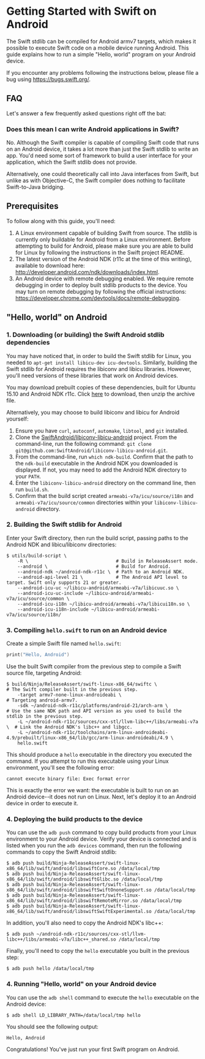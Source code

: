 # Getting Started with Swift on Android

The Swift stdlib can be compiled for Android armv7 targets, which makes it
possible to execute Swift code on a mobile device running Android. This guide
explains how to run a simple "Hello, world" program on your Android device.

If you encounter any problems following the instructions below, please file a
bug using https://bugs.swift.org/.

## FAQ

Let's answer a few frequently asked questions right off the bat:

### Does this mean I can write Android applications in Swift?

No. Although the Swift compiler is capable of compiling Swift code that runs
on an Android device, it takes a lot more than just the Swift stdlib to write
an app. You'd need some sort of framework to build a user interface for your
application, which the Swift stdlib does not provide.

Alternatively, one could theoretically call into Java interfaces from Swift,
but unlike as with Objective-C, the Swift compiler does nothing to facilitate
Swift-to-Java bridging.

## Prerequisites

To follow along with this guide, you'll need:

1. A Linux environment capable of building Swift from source. The stdlib is
   currently only buildable for Android from a Linux environment. Before
   attempting to build for Android, please make sure you are able to build
   for Linux by following the instructions in the Swift project README.
2. The latest version of the Android NDK (r11c at the time of this writing),
   available to download here:
   http://developer.android.com/ndk/downloads/index.html.
3. An Android device with remote debugging enabled. We require remote
   debugging in order to deploy built stdlib products to the device. You may
   turn on remote debugging by following the official instructions:
   https://developer.chrome.com/devtools/docs/remote-debugging.

## "Hello, world" on Android

### 1. Downloading (or building) the Swift Android stdlib dependencies

You may have noticed that, in order to build the Swift stdlib for Linux, you
needed to `apt-get install libicu-dev icu-devtools`. Similarly, building
the Swift stdlib for Android requires the libiconv and libicu libraries.
However, you'll need versions of these libraries that work on Android devices.

You may download prebuilt copies of these dependencies, built for Ubuntu 15.10
and Android NDK r11c. Click [here](https://github.com/SwiftAndroid/libiconv-libicu-android/releases/download/android-ndk-r11c/libiconv-libicu-armeabi-v7a-ubuntu-15.10-ndk-r11c.zip)
to download, then unzip the archive file.

Alternatively, you may choose to build libiconv and libicu for Android yourself:

1. Ensure you have `curl`, `autoconf`, `automake`, `libtool`, and
   `git` installed.
2. Clone the [SwiftAndroid/libiconv-libicu-android](https://github.com/SwiftAndroid/libiconv-libicu-android)
   project. From the command-line, run the following command:
   `git clone git@github.com:SwiftAndroid/libiconv-libicu-android.git`.
3. From the command-line, run `which ndk-build`. Confirm that the path to
   the `ndk-build` executable in the Android NDK you downloaded is displayed.
   If not, you may need to add the Android NDK directory to your `PATH`.
4. Enter the `libiconv-libicu-android` directory on the command line, then
   run `build.sh`.
5. Confirm that the build script created `armeabi-v7a/icu/source/i18n` and
   `armeabi-v7a/icu/source/common` directories within your
   `libiconv-libicu-android` directory.

### 2. Building the Swift stdlib for Android

Enter your Swift directory, then run the build script, passing paths to the
Android NDK and libicu/libiconv directories:

```
$ utils/build-script \
    -R \                                # Build in ReleaseAssert mode.
    --android \                         # Build for Android.
    --android-ndk ~/android-ndk-r11c \  # Path to an Android NDK.
    --android-api-level 21 \            # The Android API level to target. Swift only supports 21 or greater.
    --android-icu-uc ~/libicu-android/armeabi-v7a/libicuuc.so \
    --android-icu-uc-include ~/libicu-android/armeabi-v7a/icu/source/common \
    --android-icu-i18n ~/libicu-android/armeabi-v7a/libicui18n.so \
    --android-icu-i18n-include ~/libicu-android/armeabi-v7a/icu/source/i18n/
```

### 3. Compiling `hello.swift` to run on an Android device

Create a simple Swift file named `hello.swift`:

```swift
print("Hello, Android")
```

Use the built Swift compiler from the previous step to compile a Swift source
file, targeting Android:

```
$ build/Ninja/ReleaseAssert/swift-linux-x86_64/swiftc \                   # The Swift compiler built in the previous step.
    -target armv7-none-linux-androideabi \                                # Targeting android-armv7.
    -sdk ~/android-ndk-r11c/platforms/android-21/arch-arm \               # Use the same NDK path and API version as you used to build the stdlib in the previous step.
    -L ~/android-ndk-r11c/sources/cxx-stl/llvm-libc++/libs/armeabi-v7a \  # Link the Android NDK's libc++ and libgcc.
    -L ~/android-ndk-r11c/toolchains/arm-linux-androideabi-4.9/prebuilt/linux-x86_64/lib/gcc/arm-linux-androideabi/4.9 \
    hello.swift
```

This should produce a `hello` executable in the directory you executed the
command. If you attempt to run this executable using your Linux environment,
you'll see the following error:

```
cannot execute binary file: Exec format error
```

This is exactly the error we want: the executable is built to run on an
Android device--it does not run on Linux. Next, let's deploy it to an Android
device in order to execute it.

### 4. Deploying the build products to the device

You can use the `adb push` command to copy build products from your Linux
environment to your Android device. Verify your device is connected and is
listed when you run the `adb devices` command, then run the following
commands to copy the Swift Android stdlib:

```
$ adb push build/Ninja-ReleaseAssert/swift-linux-x86_64/lib/swift/android/libswiftCore.so /data/local/tmp
$ adb push build/Ninja-ReleaseAssert/swift-linux-x86_64/lib/swift/android/libswiftGlibc.so /data/local/tmp
$ adb push build/Ninja-ReleaseAssert/swift-linux-x86_64/lib/swift/android/libswiftSwiftOnoneSupport.so /data/local/tmp
$ adb push build/Ninja-ReleaseAssert/swift-linux-x86_64/lib/swift/android/libswiftRemoteMirror.so /data/local/tmp
$ adb push build/Ninja-ReleaseAssert/swift-linux-x86_64/lib/swift/android/libswiftSwiftExperimental.so /data/local/tmp
```

In addition, you'll also need to copy the Android NDK's libc++:

```
$ adb push ~/android-ndk-r11c/sources/cxx-stl/llvm-libc++/libs/armeabi-v7a/libc++_shared.so /data/local/tmp
```

Finally, you'll need to copy the `hello` executable you built in the
previous step:
```
$ adb push hello /data/local/tmp
```

### 4. Running "Hello, world" on your Android device

You can use the `adb shell` command to execute the `hello` executable on
the Android device:

```
$ adb shell LD_LIBRARY_PATH=/data/local/tmp hello
```

You should see the following output:

```
Hello, Android
```

Congratulations! You've just run your first Swift program on Android.

